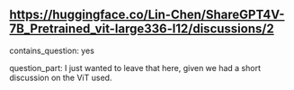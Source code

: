 ## https://huggingface.co/Lin-Chen/ShareGPT4V-7B_Pretrained_vit-large336-l12/discussions/2

contains_question: yes

question_part: I just wanted to leave that here, given we had a short discussion on the ViT used.